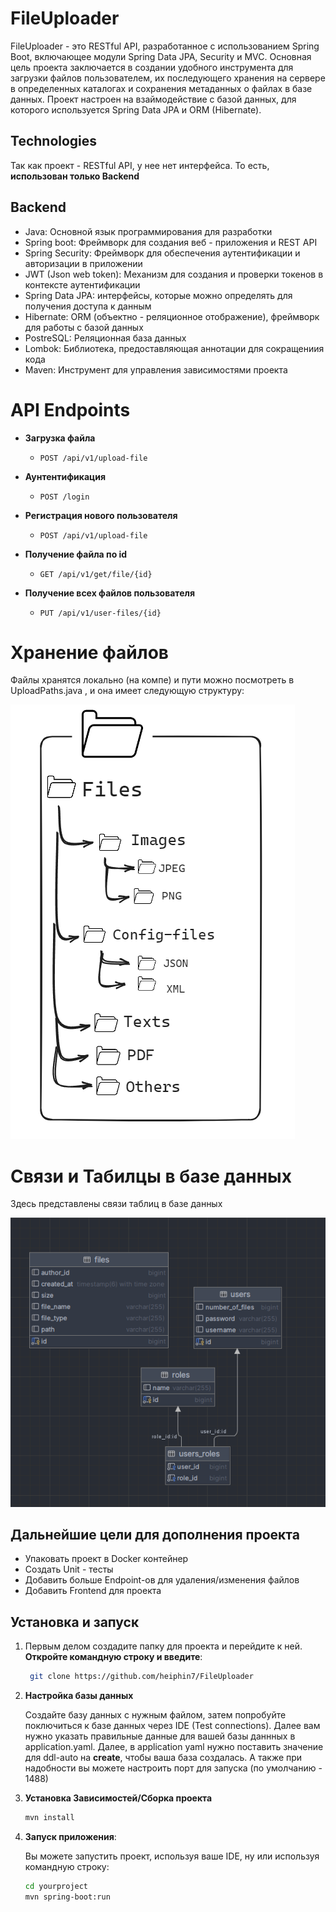# FileUploader

FileUploader - это RESTful API, разработанное с использованием Spring Boot, включающее модули Spring Data JPA, Security и MVC. Основная цель проекта заключается в создании удобного инструмента для загрузки файлов пользователем, их последующего хранения на сервере в определенных каталогах и сохранения метаданных о файлах в базе данных. Проект настроен на взаймодействие с базой данных, для которого используется Spring Data JPA и ORM (Hibernate). 


## Technologies

Так как проект - RESTful API, у нее нет интерфейса. То есть, **использован только Backend**

## Backend 

+ Java: Основной язык программирования для разработки
+ Spring boot: Фреймворк для создания веб - приложения и REST API
+ Spring Security: Фреймворк для обеспечения аутентификации и авторизации в приложении
+ JWT (Json web token): Механизм для создания и проверки токенов в контексте аутентификации
+ Spring Data JPA:  интерфейсы, которые можно определять для получения доступа к данным
+ Hibernate: ORM (объектно - реляционное отображение), фреймворк для работы с базой данных
+ PostreSQL: Реляционная база данных
+ Lombok: Библиотека, предоставляющая аннотации для сокращениия кода
+ Maven: Инструмент для управления зависимостями проекта


# API Endpoints

- **Загрузка файла**
  - `POST /api/v1/upload-file`
    
- **Аунтентификация**
  - `POST /login`

- **Регистрация нового пользователя**
  - `POST /api/v1/upload-file`

- **Получение файла по id**
  - `GET /api/v1/get/file/{id}`

- **Получение всех файлов пользователя**
  - `PUT /api/v1/user-files/{id}`
    

# Хранение файлов

Файлы хранятся локально (на компе) и пути можно посмотреть в UploadPaths.java , и она имеет следующую структуру:

![alt text](https://github.com/heiphin7/FileUploader/blob/main/file%20hierarchy.png)


# Связи и Табилцы в базе данных

Здесь представлены связи таблиц в базе данных

![alt text](https://github.com/heiphin7/FileUploader/blob/main/database%20diagram.png)


## Дальнейшие цели для дополнения проекта

+ Упаковать проект в Docker контейнер
+ Создать Unit - тесты
+ Добавить больше Endpoint-ов для удаления/изменения файлов
+ Добавить Frontend для проекта


## Установка и запуск

1. Первым делом создадите папку для проекта и перейдите к ней. **Откройте командную строку и введите**:

   ```bash
    git clone https://github.com/heiphin7/FileUploader
    ```
   
2. **Настройка базы данных**
   
   Создайте базу данных с нужным файлом, затем попробуйте поключиться к базе данных через IDE (Test connections). Далее вам нужно указать правильные данные для вашей базы даннных в application.yaml. Далее, в application yaml нужно поставить значение для ddl-auto на **create**, чтобы ваша база создалась. А также при надобности вы можете настроить порт для запуска (по умолчанию - 1488)

4. **Установка Зависимостей/Сборка проекта**
   
   ```bash
   mvn install
   ```

6. **Запуск приложения**:
   
    Вы можете запустить проект, используя ваше IDE, ну или используя командную строку:
   
    ```bash
    cd yourproject
    mvn spring-boot:run
    ```
